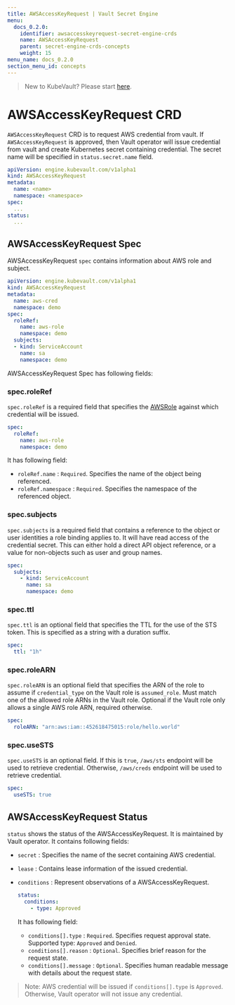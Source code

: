 ```yaml
---
title: AWSAccessKeyRequest | Vault Secret Engine
menu:
  docs_0.2.0:
    identifier: awsaccesskeyrequest-secret-engine-crds
    name: AWSAccessKeyRequest
    parent: secret-engine-crds-concepts
    weight: 15
menu_name: docs_0.2.0
section_menu_id: concepts
---
```


> New to KubeVault? Please start [here](/docs/concepts/README.md).

# AWSAccessKeyRequest CRD

`AWSAccessKeyRequest` CRD is to request AWS credential from vault. If `AWSAccessKeyRequest` is approved, then Vault operator will issue credential from vault and create Kubernetes secret containing credential. The secret name will be specified in `status.secret.name` field.

```yaml
apiVersion: engine.kubevault.com/v1alpha1
kind: AWSAccessKeyRequest
metadata:
  name: <name>
  namespace: <namespace>
spec:
  ...
status:
  ...
```

## AWSAccessKeyRequest Spec

AWSAccessKeyRequest `spec` contains information about AWS role and subject.

```yaml
apiVersion: engine.kubevault.com/v1alpha1
kind: AWSAccessKeyRequest
metadata:
  name: aws-cred
  namespace: demo
spec:
  roleRef:
    name: aws-role
    namespace: demo
  subjects:
  - kind: ServiceAccount
    name: sa
    namespace: demo
```

AWSAccessKeyRequest Spec has following fields:

### spec.roleRef

`spec.roleRef` is a required field that specifies the [AWSRole](/docs/concepts/secret-engine-crds/awsrole.md) against which credential will be issued.

```yaml
spec:
  roleRef:
    name: aws-role
    namespace: demo
```

It has following field:

- `roleRef.name` : `Required`. Specifies the name of the object being referenced.
- `roleRef.namespace` : `Required`. Specifies the namespace of the referenced object.

### spec.subjects

`spec.subjects` is a required field that contains a reference to the object or user identities a role binding applies to. It will have read access of the credential secret. This can either hold a direct API object reference, or a value for non-objects such as user and group names.

```yaml
spec:
  subjects:
    - kind: ServiceAccount
      name: sa
      namespace: demo
```

### spec.ttl

`spec.ttl` is an optional field that specifies the TTL for the use of the STS token. This is specified as a string with a duration suffix.

```yaml
spec:
  ttl: "1h"
```

### spec.roleARN

`spec.roleARN` is an optional field that specifies the ARN of the role to assume if `credential_type` on the Vault role is `assumed_role`. Must match one of the allowed role ARNs in the Vault role. Optional if the Vault role only allows a single AWS role ARN, required otherwise.

```yaml
spec:
  roleARN: "arn:aws:iam::452618475015:role/hello.world"
```

### spec.useSTS
`spec.useSTS` is an optional field. If this is `true`, `/aws/sts` endpoint will be used to retrieve credential. Otherwise, `/aws/creds` endpoint will be used to retrieve credential.

```yaml
spec:
  useSTS: true
```

## AWSAccessKeyRequest Status

`status` shows the status of the AWSAccessKeyRequest. It is maintained by Vault operator. It contains following fields:

- `secret` : Specifies the name of the secret containing AWS credential.

- `lease` : Contains lease information of the issued credential.

- `conditions` : Represent observations of a AWSAccessKeyRequest.

    ```yaml
    status:
      conditions:
        - type: Approved
    ```

  It has following field:
  - `conditions[].type` : `Required`. Specifies request approval state. Supported type: `Approved` and `Denied`.
  - `conditions[].reason` : `Optional`. Specifies brief reason for the request state.
  - `conditions[].message` : `Optional`. Specifies human readable message with details about the request state.

> Note: AWS credential will be issued if `conditions[].type` is `Approved`. Otherwise, Vault operator will not issue any credential.
